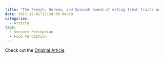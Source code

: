 ```yaml
---
title: "The French, German, and Spanish sound of eating fresh fruits and vegetables"
date: 2017-12-01T12:34:30-04:00
categories:
  - Article
tags:
  - Sensory Perception
  - Food Perception
---
```




Check out the [Original Article][URL] 

[URL]: https://doi.org/10.1016/j.foodres.2017.09.045